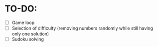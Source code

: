 # TO-DO:
- [ ] Game loop
- [ ] Selection of difficulty (removing numbers randomly while still having only one solution)
- [ ] Sudoku solving